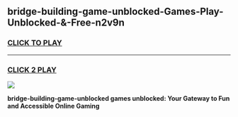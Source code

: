 
## bridge-building-game-unblocked-Games-Play-Unblocked-&-Free-n2v9n
<h3>
<a href="https://premium76.site?title=bridge-building-game-unblocked&ref=24A">CLICK TO PLAY</a></h3>
<hr>

<h3>
<a href="https://premium76.site?title=bridge-building-game-unblocked&ref=24A">CLICK 2 PLAY</a>
  
</h3>

<a href="https://premium76.site?title=bridge-building-game-unblocked&ref=24A"><img src="https://clearcache.store/games.png"></a>


**bridge-building-game-unblocked games unblocked: Your Gateway to Fun and Accessible Online Gaming**
